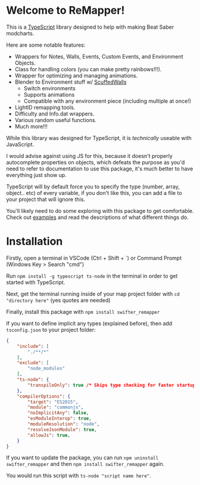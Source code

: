# Welcome to ReMapper!
This is a [TypeScript](https://www.typescriptlang.org/) library designed to help with making Beat Saber modcharts.

Here are some notable features:
- Wrappers for Notes, Walls, Events, Custom Events, and Environment Objects.
- Class for handling colors (you can make pretty rainbows!!!).
- Wrapper for optimizing and managing animations.
- Blender to Environment stuff w/ [ScuffedWalls](https://github.com/thelightdesigner/ScuffedWalls)
    - Switch environments
    - Supports animations
    - Compatible with any environment piece (including multiple at once!)
- LightID remapping tools.
- Difficulty and Info.dat wrappers.
- Various random useful functions.
- Much more!!!

While this library was designed for TypeScript, it is *technically* useable with JavaScript.

I would advise against using JS for this, because it doesn't properly autocomplete properties on objects, which defeats the purpose as you'd need to refer to documentation to use this package, it's much better to have everything just show up.

TypeScript will by default force you to specify the type (number, array, object.. etc) of every variable, if you don't like this, you can add a file to your project that will ignore this.

You'll likely need to do some exploring with this package to get comfortable. Check out [examples](https://github.com/Swifter1243/ReMapper/blob/master/examples.md) and read the descriptions of what different things do.

# Installation

Firstly, open a terminal in VSCode (Ctrl + Shift + `) or Command Prompt (Windows Key > Search "cmd")

Run `npm install -g typescript ts-node` in the terminal in order to get started with TypeScript.

Next, get the terminal running inside of your map project folder with `cd "directory here"` (yes quotes are needed)

Finally, install this package with `npm install swifter_remapper`

If you want to define implicit any types (explained before), then add `tsconfig.json` to your project folder:
```json
{
    "include": [
        "./**/*"
    ],
    "exclude": [
        "node_modules"
    ],
    "ts-node": {
        "transpileOnly": true /* Skips type checking for faster startup times */
    },
    "compilerOptions": {
        "target": "ES2015",
        "module": "commonjs",
        "noImplicitAny": false,
        "esModuleInterop": true,
        "moduleResolution": "node",
        "resolveJsonModule": true,
        "allowJs": true,
    }
}
```
If you want to update the package, you can run `npm uninstall swifter_remapper` and then `npm install swifter_remapper` again.

You would run this script with `ts-node "script name here"`.
